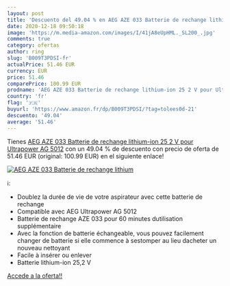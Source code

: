 ```yaml
---
layout: post
title: 'Descuento del 49.04 % en AEG AZE 033 Batterie de rechange lithium'
date: 2020-12-18 09:50:18
image: 'https://m.media-amazon.com/images/I/41jA8eUpHML._SL200_.jpg'
comments: true
category: ofertas
author: ring
slug: 'B009T3PDSI-fr'
actualPrice: 51.46 EUR
currency: EUR
price: 51.46
comparePrice: 100.99 EUR
prodname: 'AEG AZE 033 Batterie de rechange lithium-ion 25 2 V pour Ultrapower AG 5012'
country: 'fr'
flag: '🇫🇷'
buyurl: 'https://www.amazon.fr/dp/B009T3PDSI/?tag=tolees0d-21'
descuento: '49.04'
average: '51.46'
---
```


Tienes [AEG AZE 033 Batterie de rechange lithium-ion 25 2 V pour Ultrapower AG 5012](https://www.amazon.fr/dp/B009T3PDSI/?tag=tolees0d-21) con un 49.04 % de descuento con precio de oferta de 51.46 EUR (original: 100.99 EUR) en el siguiente enlace!

[![AEG AZE 033 Batterie de rechange lithium](https://m.media-amazon.com/images/I/41jA8eUpHML._SL200_.jpg)](https://www.amazon.fr/dp/B009T3PDSI/?tag=tolees0d-21)

ℹ️:

- Doublez la durée de vie de votre aspirateur avec cette batterie de rechange
- Compatible avec AEG Ultrapower AG 5012
- Batterie de rechange AZE 033 pour 60 minutes dutilisation supplémentaire
- Avec la fonction de batterie échangeable, vous pouvez facilement changer de batterie si elle commence à sestomper au lieu dacheter un nouveau nettoyant
- Facile à insérer ou enlever
- Batterie lithium-ion 25,2 V

[Accede a la oferta!!](https://www.amazon.fr/dp/B009T3PDSI/?tag=tolees0d-21)
